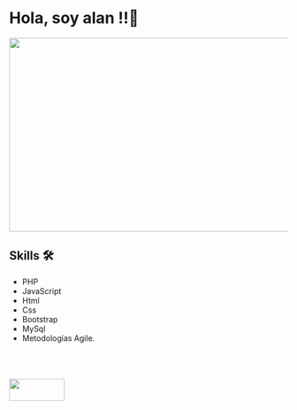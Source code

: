 
# Hola, soy alan !!🚀
<img src="https://user-images.githubusercontent.com/69437600/129463183-1ee21578-d255-45db-a22e-9a85865a5145.jpg" height="350" width="800%"><br>
## Skills 🛠️
* PHP
* JavaScript
* Html
* Css
* Bootstrap
* MySql
* Metodologías Agile.
            


<br><br><br>[<img src="https://user-images.githubusercontent.com/69437600/129463519-4af2745a-6802-484b-9b48-379eda798ba6.jpg" height="40" width="100">](https://www.linkedin.com/in/alan-alzogaray/)
